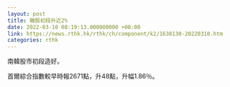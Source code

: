 ```yaml
---
layout: post
title: 韓股初段升近2%
date: 2022-03-10 08:19:13.000000000 +08:00
link: https://news.rthk.hk/rthk/ch/component/k2/1638130-20220310.htm
categories: rthk
---
```


南韓股市初段造好。

首爾綜合指數較早時報2671點，升48點，升幅1.86％。
